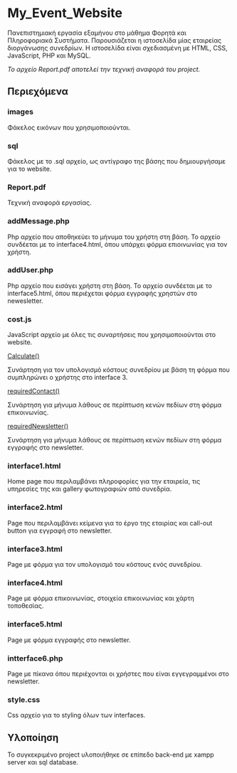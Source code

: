# My_Event_Website
Πανεπιστημιακή εργασία εξαμήνου στο μάθημα Φορητά και Πληροφοριακά Συστήματα. Παρουσιάζεται η ιστοσελίδα μίας εταιρείας διοργάνωσης συνεδρίων. Η ιστοσελίδα είναι σχεδιασμένη με HTML, CSS, JavaScript, PHP και MySQL. 

*Το αρχείο Report.pdf αποτελεί την τεχνική αναφορά του project.*

## Περιεχόμενα
### images

Φάκελος εικόνων που χρησιμοποιούνται.

### sql
Φάκελος με το .sql αρχείο, ως αντίγραφο της βάσης που δημιουργήσαμε για το website. 

### Report.pdf
Τεχνική αναφορά εργασίας.

### addMessage.php
Php αρχείο που αποθηκεύει το μήνυμα του χρήστη στη βάση. Το αρχείο συνδέεται με το interface4.html, όπου υπάρχει φόρμα επιοινωνίας για τον χρήστη.

### addUser.php
Php αρχείο που εισάγει χρήστη στη βάση. Το αρχείο συνδέεται με το interface5.html, όπου περιέχεται φόρμα εγγραφής χρηστών στο newesletter. 

### cost.js 
JavaScript αρχείο με όλες τις συναρτήσεις που χρησιμοποιούνται στο website. 

<ins>Calculate()</ins> 

Συνάρτηση για τον υπολογισμό κόστους συνεδρίου με βάση τη φόρμα που συμπληρώνει ο χρήστης στο interface 3.

<ins>requiredContact()</ins>

Συνάρτηση για μήνυμα λάθους σε περίπτωση κενών πεδίων στη φόρμα επικοινωνίας.

<ins>requiredNewsletter()</ins>

Συνάρτηση για μήνυμα λάθους σε περίπτωση κενών πεδίων στη φόρμα εγγραφής στο newsletter.

### interface1.html
Home page που περιλαμβάνει πληροφορίες για την εταιρεία, τις υπηρεσίες της και gallery φωτογραφιών από συνεδρία.

### interface2.html
Page που περιλαμβάνει κείμενα για το έργο της εταιρίας και call-out button για εγγραφή στο newsletter.

### interface3.html
Page με φόρμα για τον υπολογισμό του κόστους ενός συνεδρίου.

### interface4.html 
Page με φόρμα επικοινωνίας, στοιχεία επικοινωνίας και χάρτη τοποθεσίας.

### interface5.html
Page με φόρμα εγγραφής στο newsletter.

### intterface6.php
Page με πίκανα όπου περιέχονται οι χρήστες που είναι εγγεγραμμένοι στο newsletter.

### style.css
Css αρχείο για το styling όλων των interfaces. 

## Υλοποίηση 
Το συγκεκριμένο project υλοποιήθηκε σε επίπεδο back-end με xampp server και sql database.
